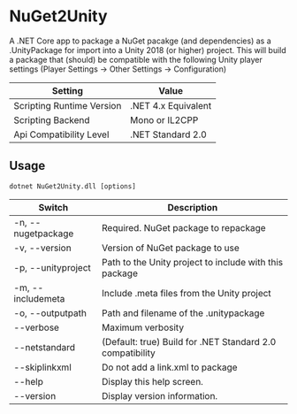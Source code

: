 # NuGet2Unity

A .NET Core app to package a NuGet pacakge (and dependencies) as a .UnityPackage for import into a Unity 2018 (or higher) project.
This will build a package that (should) be compatible with the following Unity player settings
(Player Settings -> Other Settings -> Configuration)

Setting | Value
--------|------
Scripting Runtime Version | .NET 4.x Equivalent
Scripting Backend | Mono or IL2CPP
Api Compatibility Level | .NET Standard 2.0


## Usage
`dotnet NuGet2Unity.dll [options]`

Switch | Description
-------|-------------
-n, --nugetpackage  |  Required. NuGet package to repackage
-v, --version       |  Version of NuGet package to use
-p, --unityproject  |  Path to the Unity project to include with this package
-m, --includemeta   |  Include .meta files from the Unity project
-o, --outputpath    |  Path and filename of the .unitypackage
--verbose           |  Maximum verbosity
--netstandard       |  (Default: true) Build for .NET Standard 2.0 compatibility
--skiplinkxml       |  Do not add a link.xml to package
--help              |  Display this help screen.
--version           |  Display version information.

